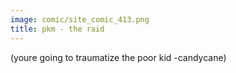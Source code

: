 ```yaml
---
image: comic/site_comic_413.png
title: pkm - the raid
---
```

(youre going to traumatize the poor kid -candycane)
